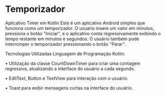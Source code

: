 # Temporizador

Aplicativo Timer em Kotlin
Este é um aplicativo Android simples que funciona como um temporizador. O usuário insere um valor em minutos, pressiona o botão "Iniciar", e o 
aplicativo conta regressivamente exibindo o tempo restante em minutos e segundos. O usuário também pode interromper o temporizador pressionando o botão "Parar".

Tecnologias Utilizadas
Linguagem de Programação Kotlin:


• Utilização da classe CountDownTimer para criar uma contagem regressiva, atualizando a interface do usuário a cada segundo.


• EditText, Button e TextView para interação com o usuário.


• Toast para exibir mensagens curtas na interface do usuário.
